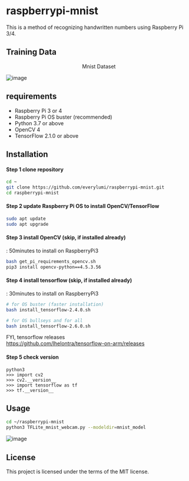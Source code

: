 # raspberrypi-mnist
This is a method of recognizing handwritten numbers using Raspberry Pi 3/4.


## Training Data

<center> Mnist Dataset </center>

![image](https://github.com/everylumi/raspberrypi-mnist/blob/main/doc/MnistExamples.png)


## requirements 

- Raspberry Pi 3 or 4
- Raspberry Pi OS buster (recommended)
- Python 3.7 or above
- OpenCV 4
- TensorFlow 2.1.0 or above


## Installation

#### Step 1 clone repository
```sh
cd ~
git clone https://github.com/everylumi/raspberrypi-mnist.git
cd raspberrypi-mnist
```

#### Step 2 update Raspberry Pi OS to install OpenCV/TensorFlow
```sh
sudo apt update
sudo apt upgrade
```

#### Step 3 install OpenCV (skip, if installed already) 
: 50minutes to install on RaspberryPi3
```sh
bash get_pi_requirements_opencv.sh
pip3 install opencv-python==4.5.3.56 
```

#### Step 4 install tensorflow (skip, if installed already)
: 30minutes to install on RaspberryPi3  
```sh
# for OS buster (faster installation)
bash install_tensorflow-2.4.0.sh

# for OS bullseys and for all
bash install_tensorflow-2.6.0.sh
```
FYI, tensorflow releases  
https://github.com/lhelontra/tensorflow-on-arm/releases

#### Step 5 check version
```
python3
>>> import cv2
>>> cv2.__version__
>>> import tensorflow as tf
>>> tf.__version__
```


## Usage
```sh
cd ~/raspberrypi-mnist
python3 TFLite_mnist_webcam.py --modeldir=mnist_model
```
![image](https://github.com/everylumi/raspberrypi-mnist/blob/main/doc/2021-11-21.png)


## License  
This project is licensed under the terms of the MIT license.
